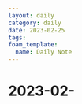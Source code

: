 ```yaml
---
layout: daily
category: daily
date: 2023-02-25
tags: 
foam_template:
  name: Daily Note
---
```


# 2023-02-